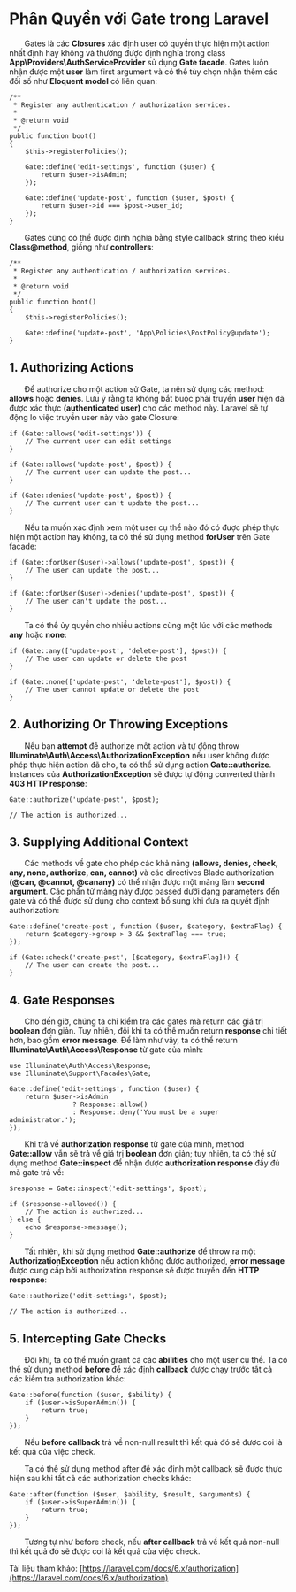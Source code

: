 # Phân Quyền với Gate trong Laravel

&nbsp;&nbsp;&nbsp;&nbsp;&nbsp;&nbsp; Gates là các **Closures**  xác định user có quyền thực hiện một action nhất định hay không và thường được định nghĩa trong class **App\Providers\AuthServiceProvider** sử dụng **Gate facade**. Gates luôn nhận được một **user** làm first argument và có thể tùy chọn nhận thêm các đối số như **Eloquent model** có liên quan:   

```
/**
 * Register any authentication / authorization services.
 *
 * @return void
 */
public function boot()
{
    $this->registerPolicies();

    Gate::define('edit-settings', function ($user) {
        return $user->isAdmin;
    });

    Gate::define('update-post', function ($user, $post) {
        return $user->id === $post->user_id;
    });
}
```

&nbsp;&nbsp;&nbsp;&nbsp;&nbsp;&nbsp; Gates cũng có thể được định nghĩa bằng style callback string theo kiểu **Class@method**, giống như **controllers**:

```
/**
 * Register any authentication / authorization services.
 *
 * @return void
 */
public function boot()
{
    $this->registerPolicies();

    Gate::define('update-post', 'App\Policies\PostPolicy@update');
}
```

## 1. Authorizing Actions

&nbsp;&nbsp;&nbsp;&nbsp;&nbsp;&nbsp; Để authorize cho một action sử Gate, ta nên sử dụng các method: **allows** hoặc **denies**. Lưu ý rằng ta không bắt buộc phải truyền **user** hiện đã được xác thực **(authenticated user)** cho các method này. Laravel sẽ tự động lo việc truyền user này vào gate Closure:

```
if (Gate::allows('edit-settings')) {
    // The current user can edit settings
}

if (Gate::allows('update-post', $post)) {
    // The current user can update the post...
}

if (Gate::denies('update-post', $post)) {
    // The current user can't update the post...
}
```

&nbsp;&nbsp;&nbsp;&nbsp;&nbsp;&nbsp; Nếu ta muốn xác định xem một user cụ thể nào đó có được phép thực hiện một action hay không, ta có thể sử dụng method **forUser** trên Gate facade:

```
if (Gate::forUser($user)->allows('update-post', $post)) {
    // The user can update the post...
}

if (Gate::forUser($user)->denies('update-post', $post)) {
    // The user can't update the post...
}
```

&nbsp;&nbsp;&nbsp;&nbsp;&nbsp;&nbsp; Ta có thể ủy quyền cho nhiều actions cùng một lúc với các methods **any** hoặc **none**:

```
if (Gate::any(['update-post', 'delete-post'], $post)) {
    // The user can update or delete the post
}

if (Gate::none(['update-post', 'delete-post'], $post)) {
    // The user cannot update or delete the post
}
```


## 2. Authorizing Or Throwing Exceptions

&nbsp;&nbsp;&nbsp;&nbsp;&nbsp;&nbsp; Nếu bạn **attempt** để authorize một action và tự động throw **Illuminate\Auth\Access\AuthorizationException** nếu user không được phép thực hiện action đã cho, ta có thể sử dụng action **Gate::authorize**. Instances của **AuthorizationException** sẽ được tự động converted thành **403 HTTP response**:

```
Gate::authorize('update-post', $post);

// The action is authorized...
```

## 3. Supplying Additional Context

&nbsp;&nbsp;&nbsp;&nbsp;&nbsp;&nbsp; Các methods về gate cho phép các khả năng **(allows, denies, check, any, none, authorize, can, cannot)** và các directives Blade authorization **(@can, @cannot, @canany)** có thể nhận được một mảng làm **second argument**. Các phần tử mảng này được passed dưới dạng parameters đến gate và có thể được sử dụng cho context bổ sung khi đưa ra quyết định authorization:

```
Gate::define('create-post', function ($user, $category, $extraFlag) {
    return $category->group > 3 && $extraFlag === true;
});

if (Gate::check('create-post', [$category, $extraFlag])) {
    // The user can create the post...
}
```

## 4. Gate Responses

&nbsp;&nbsp;&nbsp;&nbsp;&nbsp;&nbsp; Cho đến giờ, chúng ta chỉ kiểm tra các gates mà return các giá trị **boolean** đơn giản. Tuy nhiên, đôi khi ta có thể muốn return **response** chi tiết hơn, bao gồm **error message**. Để làm như vậy, ta có thể return **Illuminate\Auth\Access\Response** từ gate của mình:

```
use Illuminate\Auth\Access\Response;
use Illuminate\Support\Facades\Gate;

Gate::define('edit-settings', function ($user) {
    return $user->isAdmin
                ? Response::allow()
                : Response::deny('You must be a super administrator.');
});
```

&nbsp;&nbsp;&nbsp;&nbsp;&nbsp;&nbsp; Khi trả về **authorization response** từ gate của mình, method **Gate::allow** vẫn sẽ trả về giá trị **boolean** đơn giản; tuy nhiên, ta có thể sử dụng method **Gate::inspect** để nhận được **authorization response** đầy đủ mà gate trả về:

```
$response = Gate::inspect('edit-settings', $post);

if ($response->allowed()) {
    // The action is authorized...
} else {
    echo $response->message();
}
```

&nbsp;&nbsp;&nbsp;&nbsp;&nbsp;&nbsp; Tất nhiên, khi sử dụng method **Gate::authorize** để throw ra một **AuthorizationException** nếu action không được authorized, **error message** được cung cấp bởi authorization response sẽ được truyền đến **HTTP response**:

```
Gate::authorize('edit-settings', $post);

// The action is authorized...
```
## 5. Intercepting Gate Checks

&nbsp;&nbsp;&nbsp;&nbsp;&nbsp;&nbsp; Đôi khi, ta có thể muốn grant cả các **abilities** cho một user cụ thể. Ta có thể sử dụng method **before** để xác định **callback** được chạy trước tất cả các kiểm tra authorization khác:

```
Gate::before(function ($user, $ability) {
    if ($user->isSuperAdmin()) {
        return true;
    }
});
```

&nbsp;&nbsp;&nbsp;&nbsp;&nbsp;&nbsp; Nếu **before callback** trả về non-null result thì kết quả đó sẽ được coi là kết quả của việc check.


&nbsp;&nbsp;&nbsp;&nbsp;&nbsp;&nbsp; Ta có thể sử dụng method after để xác định một callback sẽ được thực hiện sau khi tất cả các authorization checks khác:

```
Gate::after(function ($user, $ability, $result, $arguments) {
    if ($user->isSuperAdmin()) {
        return true;
    }
});
```

&nbsp;&nbsp;&nbsp;&nbsp;&nbsp;&nbsp; Tương tự như before check, nếu **after callback** trả về kết quả non-null thì kết quả đó sẽ được coi là kết quả của việc check.

Tài liệu tham khảo: [https://laravel.com/docs/6.x/authorization](https://laravel.com/docs/6.x/authorization)


